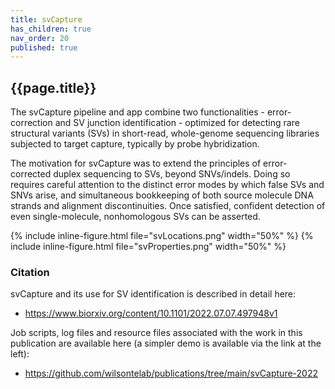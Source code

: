```yaml
---
title: svCapture
has_children: true
nav_order: 20
published: true
---
```


## {{page.title}}

The svCapture pipeline and app combine two
functionalities - error-correction and SV junction identification -
optimized for detecting rare structural variants (SVs)
in short-read, whole-genome sequencing libraries subjected to target capture, 
typically by probe hybridization.

The motivation for svCapture was to extend the principles
of error-corrected duplex sequencing to SVs, beyond SNVs/indels.
Doing so requires careful attention to the distinct error modes
by which false SVs and SNVs arise, and simultaneous
bookkeeping of both source molecule DNA strands and alignment discontinuities.
Once satisfied, confident detection of even single-molecule,
nonhomologous SVs can be asserted.

{% include inline-figure.html file="svLocations.png"  width="50%" %}
{% include inline-figure.html file="svProperties.png" width="50%" %}

### Citation

svCapture and its use for SV identification is described in detail here:
- <https://www.biorxiv.org/content/10.1101/2022.07.07.497948v1>

Job scripts, log files and resource files associated with the work in
this publication are available here (a simpler demo is available via
the link at the left):

- <https://github.com/wilsontelab/publications/tree/main/svCapture-2022>
